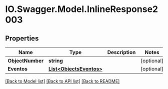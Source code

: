 # IO.Swagger.Model.InlineResponse2003
## Properties

Name | Type | Description | Notes
------------ | ------------- | ------------- | -------------
**ObjectNumber** | **string** |  | [optional] 
**Eventos** | [**List&lt;ObjectsEventos&gt;**](ObjectsEventos.md) |  | [optional] 

[[Back to Model list]](../README.md#documentation-for-models) [[Back to API list]](../README.md#documentation-for-api-endpoints) [[Back to README]](../README.md)

